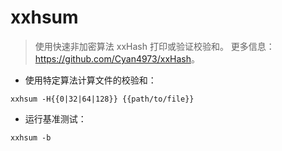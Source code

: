# xxhsum

> 使用快速非加密算法 xxHash 打印或验证校验和。
> 更多信息：<https://github.com/Cyan4973/xxHash>。

- 使用特定算法计算文件的校验和：

`xxhsum -H{{0|32|64|128}} {{path/to/file}}`

- 运行基准测试：

`xxhsum -b`